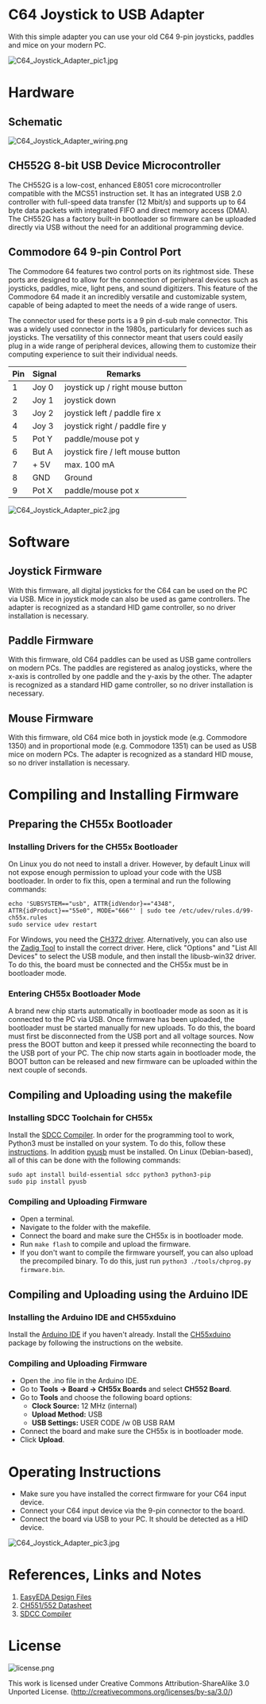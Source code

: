 # C64 Joystick to USB Adapter
With this simple adapter you can use your old C64 9-pin joysticks, paddles and mice on your modern PC.

![C64_Joystick_Adapter_pic1.jpg](https://raw.githubusercontent.com/wagiminator/C64-Collection/master/C64_Joystick_Adapter/documentation/C64_Joystick_Adapter_pic1.jpg)

# Hardware
## Schematic
![C64_Joystick_Adapter_wiring.png](https://raw.githubusercontent.com/wagiminator/C64-Collection/master/C64_Joystick_Adapter/documentation/C64_Joystick_Adapter_wiring.png)

## CH552G 8-bit USB Device Microcontroller
The CH552G is a low-cost, enhanced E8051 core microcontroller compatible with the MCS51 instruction set. It has an integrated USB 2.0 controller with full-speed data transfer (12 Mbit/s) and supports up to 64 byte data packets with integrated FIFO and direct memory access (DMA). The CH552G has a factory built-in bootloader so firmware can be uploaded directly via USB without the need for an additional programming device.

## Commodore 64 9-pin Control Port
The Commodore 64 features two control ports on its rightmost side. These ports are designed to allow for the connection of peripheral devices such as joysticks, paddles, mice, light pens, and sound digitizers. This feature of the Commodore 64 made it an incredibly versatile and customizable system, capable of being adapted to meet the needs of a wide range of users.

The connector used for these ports is a 9 pin d-sub male connector. This was a widely used connector in the 1980s, particularly for devices such as joysticks. The versatility of this connector meant that users could easily plug in a wide range of peripheral devices, allowing them to customize their computing experience to suit their individual needs.

Pin	| Signal | Remarks
--- | ------ | -------
1	  | Joy 0	 | joystick up / right mouse button
2	  | Joy 1	 | joystick down
3	  | Joy 2	 | joystick left / paddle fire x
4	  | Joy 3	 | joystick right / paddle fire y
5	  | Pot Y	 | paddle/mouse pot y
6	  | But A  | joystick fire / left mouse button
7	  | + 5V	 | max. 100 mA
8	  | GND    | Ground
9   | Pot X  | paddle/mouse pot x

![C64_Joystick_Adapter_pic2.jpg](https://raw.githubusercontent.com/wagiminator/C64-Collection/master/C64_Joystick_Adapter/documentation/C64_Joystick_Adapter_pic2.jpg)

# Software
## Joystick Firmware
With this firmware, all digital joysticks for the C64 can be used on the PC via USB. Mice in joystick mode can also be used as game controllers. The adapter is recognized as a standard HID game controller, so no driver installation is necessary.

## Paddle Firmware
With this firmware, old C64 paddles can be used as USB game controllers on modern PCs. The paddles are registered as analog joysticks, where the x-axis is controlled by one paddle and the y-axis by the other. The adapter is recognized as a standard HID game controller, so no driver installation is necessary.

## Mouse Firmware
With this firmware, old C64 mice both in joystick mode (e.g. Commodore 1350) and in proportional mode (e.g. Commodore 1351) can be used as USB mice on modern PCs. The adapter is recognized as a standard HID mouse, so no driver installation is necessary.

# Compiling and Installing Firmware
## Preparing the CH55x Bootloader
### Installing Drivers for the CH55x Bootloader
On Linux you do not need to install a driver. However, by default Linux will not expose enough permission to upload your code with the USB bootloader. In order to fix this, open a terminal and run the following commands:

```
echo 'SUBSYSTEM=="usb", ATTR{idVendor}=="4348", ATTR{idProduct}=="55e0", MODE="666"' | sudo tee /etc/udev/rules.d/99-ch55x.rules
sudo service udev restart
```

For Windows, you need the [CH372 driver](http://www.wch-ic.com/downloads/CH372DRV_EXE.html). Alternatively, you can also use the [Zadig Tool](https://zadig.akeo.ie/) to install the correct driver. Here, click "Options" and "List All Devices" to select the USB module, and then install the libusb-win32 driver. To do this, the board must be connected and the CH55x must be in bootloader mode.

### Entering CH55x Bootloader Mode
A brand new chip starts automatically in bootloader mode as soon as it is connected to the PC via USB. Once firmware has been uploaded, the bootloader must be started manually for new uploads. To do this, the board must first be disconnected from the USB port and all voltage sources. Now press the BOOT button and keep it pressed while reconnecting the board to the USB port of your PC. The chip now starts again in bootloader mode, the BOOT button can be released and new firmware can be uploaded within the next couple of seconds.

## Compiling and Uploading using the makefile
### Installing SDCC Toolchain for CH55x
Install the [SDCC Compiler](https://sdcc.sourceforge.net/). In order for the programming tool to work, Python3 must be installed on your system. To do this, follow these [instructions](https://www.pythontutorial.net/getting-started/install-python/). In addition [pyusb](https://github.com/pyusb/pyusb) must be installed. On Linux (Debian-based), all of this can be done with the following commands:

```
sudo apt install build-essential sdcc python3 python3-pip
sudo pip install pyusb
```

### Compiling and Uploading Firmware
- Open a terminal.
- Navigate to the folder with the makefile. 
- Connect the board and make sure the CH55x is in bootloader mode. 
- Run ```make flash``` to compile and upload the firmware. 
- If you don't want to compile the firmware yourself, you can also upload the precompiled binary. To do this, just run ```python3 ./tools/chprog.py firmware.bin```.

## Compiling and Uploading using the Arduino IDE
### Installing the Arduino IDE and CH55xduino
Install the [Arduino IDE](https://www.arduino.cc/en/software) if you haven't already. Install the [CH55xduino](https://github.com/DeqingSun/ch55xduino) package by following the instructions on the website.

### Compiling and Uploading Firmware 
- Open the .ino file in the Arduino IDE.
- Go to **Tools -> Board -> CH55x Boards** and select **CH552 Board**.
- Go to **Tools** and choose the following board options:
  - **Clock Source:**   12 MHz (internal)
  - **Upload Method:**  USB
  - **USB Settings:**   USER CODE /w 0B USB RAM
- Connect the board and make sure the CH55x is in bootloader mode. 
- Click **Upload**.

# Operating Instructions
- Make sure you have installed the correct firmware for your C64 input device.
- Connect your C64 input device via the 9-pin connector to the board.
- Connect the board via USB to your PC. It should be detected as a HID device.

![C64_Joystick_Adapter_pic3.jpg](https://raw.githubusercontent.com/wagiminator/C64-Collection/master/C64_Joystick_Adapter/documentation/C64_Joystick_Adapter_pic3.jpg)

# References, Links and Notes
1. [EasyEDA Design Files](https://oshwlab.com/wagiminator)
2. [CH551/552 Datasheet](http://www.wch-ic.com/downloads/CH552DS1_PDF.html)
3. [SDCC Compiler](https://sdcc.sourceforge.net/)

# License
![license.png](https://i.creativecommons.org/l/by-sa/3.0/88x31.png)

This work is licensed under Creative Commons Attribution-ShareAlike 3.0 Unported License. 
(http://creativecommons.org/licenses/by-sa/3.0/)
